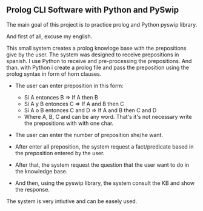 ## Prolog CLI Software with Python and PySwip

The main goal of this project is to practice prolog and Python pyswip library.

And first of all, excuse my english.

This small system creates a prolog knowloge base with the prepositions give by the user.
The system was designed to receive prepositions in spanish.
I use Python to receive and pre-processing the prepositions. And than. with Python i create a prolog file
and pass the preposition using the prolog syntax in form of horn clauses.

- The user can enter preposition in this form:
    - Si A entonces B => If A then B
    - Si A y B entonces C => If A and B then C
    - Si A o B entonces C and D => If A and B then C and D
    * Where A, B, C and can be any word. That's it's not necessary write the prepositions with with one char.

- The user can enter the number of preposition she/he want.
- After enter all preposition, the system request a fact/predicate based in the preposition entered by the user.
- After that, the system request the question that the user want to do in the knowledge base.
- And then, using the pyswip library, the system consult the KB and show the response.

The system is very intiutive and can be easely used.
